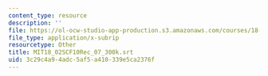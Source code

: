 ```yaml
---
content_type: resource
description: ''
file: https://ol-ocw-studio-app-production.s3.amazonaws.com/courses/18-02sc-multivariable-calculus-fall-2010/3c29c4a94adc5af5a410339e5ca2376f_MIT18_02SCF10Rec_07_300k.vtt
file_type: application/x-subrip
resourcetype: Other
title: MIT18_02SCF10Rec_07_300k.srt
uid: 3c29c4a9-4adc-5af5-a410-339e5ca2376f
---
```

